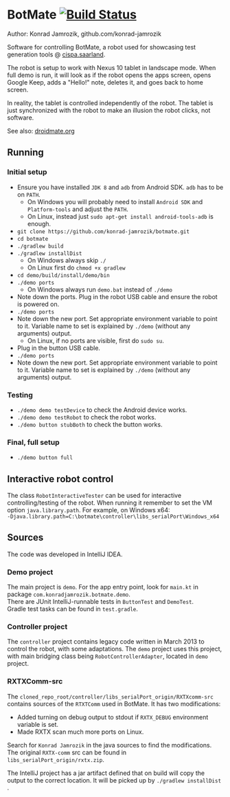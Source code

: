 # BotMate [![Build Status](https://travis-ci.org/konrad-jamrozik/botmate.svg?branch=master)](https://travis-ci.org/konrad-jamrozik/botmate)

Author: Konrad Jamrozik, github.com/konrad-jamrozik

Software for controlling BotMate, a robot used for showcasing test generation tools @ [cispa.saarland](https://cispa.saarland/).

The robot is setup to work with Nexus 10 tablet in landscape mode. When full demo is run, it will look as
if the robot opens the apps screen, opens Google Keep, adds a "Hello!" note, deletes it, and goes back to home screen.

In reality, the tablet is controlled independently of the robot. The tablet is just synchronized with the robot to make an 
illusion the robot clicks, not software.

See also: [droidmate.org](https://www.droidmate.org/)

## Running

### Initial setup

* Ensure you have installed  `JDK 8` and `adb` from Android SDK. `adb` has to be on `PATH`.
  * On Windows you will probably need to install `Android SDK` and `Platform-tools` and adjust the `PATH`.
  * On Linux, instead just `sudo apt-get install android-tools-adb` is enough.
* `git clone https://github.com/konrad-jamrozik/botmate.git`
* `cd botmate`
* `./gradlew build`
* `./gradlew installDist`
  * On Windows always skip `./`
  * On Linux first do `chmod +x gradlew`
* `cd demo/build/install/demo/bin`
* `./demo ports` 
  * On Windows always run `demo.bat` instead of `./demo`
* Note down the ports. Plug in the robot USB cable and ensure the robot is powered on.
* `./demo ports`
* Note down the new port. Set appropriate environment variable to point to it. Variable name to set is explained by `./demo` 
(without any arguments) output. 
  * On Linux, if no ports are visible, first do `sudo su`. 
* Plug in the button USB cable.
* `./demo ports`
* Note down the new port. Set appropriate environment variable to point to it. Variable name to set is explained by `./demo` 
(without any arguments) output. 

### Testing
* `./demo demo testDevice` to check the Android device works.
* `./demo demo testRobot` to check the robot works.
* `./demo button stubBoth` to check the button works.

### Final, full setup
* `./demo button full`

## Interactive robot control

The class `RobotInteractiveTester` can be used for interactive controlling/testing 
of the robot. When running it remember to set the VM option `java.library.path`. For example, on Windows x64:  
`-Djava.library.path=C:\botmate\controller\libs_serialPort\Windows_x64`

## Sources

The code was developed in IntelliJ IDEA. 

### Demo project
The main project is `demo`. For the app entry point, look for `main.kt` in package 
`com.konradjamrozik.botmate.demo`.  
There are JUnit IntelliJ-runnable tests in `ButtonTest` and `DemoTest`.   
Gradle test tasks can be found in `test.gradle`.

### Controller project
The `controller` project contains legacy code written in March 2013 to control the robot, with some adaptations. The `demo` 
project uses this project, with main bridging class being `RobotControllerAdapter`, located in `demo` project.

### RXTXComm-src

The `cloned_repo_root/controller/libs_serialPort_origin/RXTXcomm-src` contains sources of the `RTXTComm` used in BotMate. It has
two modifications:
* Added turning on debug output to stdout if `RXTX_DEBUG` environment variable is set.
* Made RXTX scan much more ports on Linux.

Search for `Konrad Jamrozik` in the java sources to find the modifications. 
The original `RXTX-comm` src can be found in `libs_serialPort_origin/rxtx.zip`. 

The IntelliJ project has a jar artifact defined that on build will copy the output to the correct location. It will be picked up
by `./gradlew installDist` .